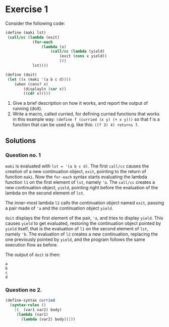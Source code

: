 # Exercise 1
Consider the following code:
```scm
(define (maki lst)
 (call/cc (lambda (exit)
            (for-each
                (lambda (x)
                    (call/cc (lambda (yield)
                        (exit (cons x yield))
                        )))
            lst))))

(define (doit)
 (let ((x (maki '(a b c d))))
    (when (cons? x)
        (displayln (car x))
        ((cdr x)))))
```

1. Give a brief description on how it works, and report the output of running (doit).
2. Write a macro, called curried, for defining curried functions that works in this example way:
```(define f (curried (x y) (+ x y)))```
so that f is a function that can be used e.g. like this: ```((f 3) 4) returns 7```.

## Solutions

### Question no. 1
```maki``` is evaluated with ```lst = '(a b c d)```. The first ```call/cc``` causes the creation of a new continuation object, ```exit```, pointing to the return of function ```maki```. Now the ```for-each``` syntax starts evaluating the lambda function ```l1``` on the first element of ```lst```, namely ```'a```. The ```call/cc``` creates a new continuation object, ```yield```, pointing right before the evaluation of the lambda on the second element of ```lst```.

The inner-most lambda ```l2``` calls the continuation object named ```exit```, passing a pair made of ```'a``` and the continuation object ```yield```.

```doit``` displays the first element of the pair, ```'a```, and tries to display ```yield```. This causes ```yield``` to get evaluated, restoring the continuation object pointed by ```yield``` itself, that is the evaluation of ```l1``` on the second element of ```lst```, namely ```'b```. The evaluation of ```l2``` creates a new continuation, replacing the one previously pointed by ```yield```, and the program follows the same execution flow as before.

The output of ```doit``` is then:
```
a
b
c
d
```

### Question no 2.
```scm
(define-syntax curried
  (syntax-rules ()
    [(_ (var1 var2) body)
     (lambda (var1)
       (lambda (var2) body))]))
```